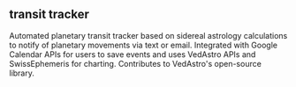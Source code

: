 ## transit tracker

Automated planetary transit tracker based on sidereal astrology calculations to notify of planetary movements via text or email. Integrated with Google Calendar APIs for users to save events and uses VedAstro APIs and SwissEphemeris for charting. Contributes to VedAstro's open-source library.
